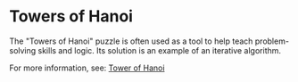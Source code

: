 # Towers of Hanoi

The "Towers of Hanoi" puzzle is often used as a tool to help teach
problem-solving skills and logic.  Its solution is an example of an
iterative algorithm.

For more information, see: [Tower of Hanoi](https://en.wikipedia.org/wiki/Tower_of_Hanoi)

